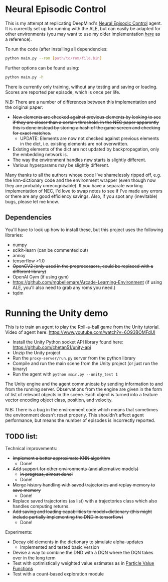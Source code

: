 # Neural Episodic Control

This is my attempt at replicating DeepMind's [Neural Episodic Control](https://arxiv.org/abs/1703.01988) agent. It is currently set up for running with the ALE, but can easily be adapted for other environments (you may want to use my older implementation [here](https://github.com/EndingCredits/nn_q_learning_tensorflow/blob/master/NEC.py) as a reference).

To run the code (after installing all dependencies:
```bash
python main.py --rom [path/to/rom/file.bin]
```

Further options can be found using:
```bash
python main.py -h
```

There is currently only training, without any testing and saving or loading. Scores are reported per episode, which is once per life.

N.B: There are a number of differences between this implementation and the original paper:
* ~~New elements are checked against previous elements by looking to see if they are closer than a certain threshold. In the NEC paper apparently this is done instead by storing a hash of the game screen and checking for exact matches.~~
  * UPDATE: Elements are now not checked against previous elements in the dict, i.e. existing elements are not overwritten.
* Existing elements of the dict are not updated by backpropagation, only the embedding network is.
* The way the environment handles new starts is slightly different.
* Various hyperparams may be slightly different.


Many thanks to all the authors whose code I've shamelessly ripped off, e.g. the knn-dictionary code and the environment wrapper (even though now they are probably unrecognisable). If you have a separate working implementation of NEC, I'd love to swap notes to see if I've made any errors or there are any good efficiency savings. Also, if you spot any (inevitable) bugs, please let me know.


## Dependencies

You'll have to look up how to install these, but this project uses the following libraries:
* numpy 
* scikit-learn (can be commented out)
* annoy
* tensorflow >1.0
* ~~OpenCV2 (only used in the preprocessors, could be replaced with a different library)~~
* OpenAI Gym (if using gym)
* https://github.com/mgbellemare/Arcade-Learning-Environment (if using ALE, you'll also need to grab any roms you need.)
* tqdm

# Running the Unity demo

This is to train an agent to play the Roll-a-ball game from the Unity tutorial. Video of agent here: https://www.youtube.com/watch?v=6O93BOMFdUI

* Install the Unity Python socket API library found here: https://github.com/chetan51/unity-api
* Unzip the Unity project
* Run the `proxy-server/run.py` server from the python library
* Compile and run the main scene from the Unity project (or just run the binary)
* Run the agent with `python main.py --unity_test 1`

The Unity engine and the agent communicate by sending information to and from the running server. Observations from the engine are given in the form of list of relevant objects in the scene. Each object is turned into a feature vector encoding object class, position, and velocity.
 
N.B: There is a bug in the environment code which means that sometimes the environment doesn't reset properly. This shouldn't affect agent performance, but means the number of episodes is incorrectly reported.


## TODO list:

Technical improvements:
* <s>Implement a better approximate KNN algorithm</s>
  * Done!
* <s>Add support for other environments (and alternative models)</s>
  * <s>In progress, almost done!</s>
  * Done!
* <s>Merge history handling with saved trajectories and replay memory to save memory</s>
  * Done!
* Replace saved trajectories (as list) with a trajectories class which also handles computing returns.
* ~~Add saving and loading capabilities to model+dictionary (this might include partially implementing the DND in tensorflow)~~
  * Done!

Experiments:
* Decay old elements in the dictionary to simulate alpha-updates
  * Implemented and tested basic version
* Devise a way to combine the DND with a DQN where the DQN takes over in the long term
* Test with optimistically weighted value estimates as in [Particle Value Functions](https://arxiv.org/abs/1703.05820)
* Test with a count-based exploration module


